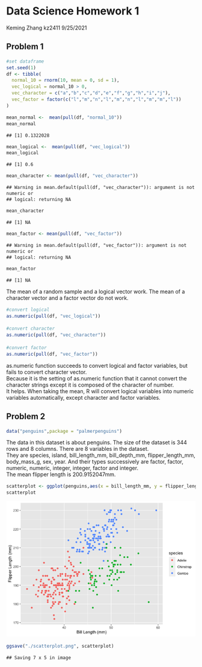 Data Science Homework 1
================
Keming Zhang kz2411
9/25/2021

## Problem 1

``` r
#set dataframe
set.seed(1)
df <- tibble(
  normal_10 = rnorm(10, mean = 0, sd = 1),
  vec_logical = normal_10 > 0,
  vec_character = c("a","b","c","d","e","f","g","h","i","j"),
  vec_factor = factor(c("l","m","n","l","m","n","l","m","m","l"))
)
```

``` r
mean_normal <-  mean(pull(df, "normal_10"))
mean_normal
```

    ## [1] 0.1322028

``` r
mean_logical <-  mean(pull(df, "vec_logical"))
mean_logical
```

    ## [1] 0.6

``` r
mean_character <- mean(pull(df, "vec_character"))
```

    ## Warning in mean.default(pull(df, "vec_character")): argument is not numeric or
    ## logical: returning NA

``` r
mean_character
```

    ## [1] NA

``` r
mean_factor <- mean(pull(df, "vec_factor"))
```

    ## Warning in mean.default(pull(df, "vec_factor")): argument is not numeric or
    ## logical: returning NA

``` r
mean_factor
```

    ## [1] NA

The mean of a random sample and a logical vector work. The mean of a
character vector and a factor vector do not work.

``` r
#convert logical
as.numeric(pull(df, "vec_logical"))

#convert character
as.numeric(pull(df, "vec_character"))

#convert factor
as.numeric(pull(df, "vec_factor"))
```

as.numeric function succeeds to convert logical and factor variables,
but fails to convert character vector.  
Because it is the setting of as.numeric function that it cannot convert
the character strings except it is composed of the character of
number.  
It helps. When taking the mean, R will convert logical variables into
numeric variables automatically, except character and factor variables.

## Problem 2

``` r
data("penguins",package = "palmerpenguins")
```

The data in this dataset is about penguins. The size of the dataset is
344 rows and 8 columns. There are 8 variables in the dataset.  
They are species, island, bill\_length\_mm, bill\_depth\_mm,
flipper\_length\_mm, body\_mass\_g, sex, year. And their types
successively are factor, factor, numeric, numeric, integer, integer,
factor and integer.  
The mean flipper length is 200.9152047mm.

``` r
scatterplot <- ggplot(penguins,aes(x = bill_length_mm, y = flipper_length_mm, color = species)) + geom_point(na.rm = TRUE) +xlab("Bill Length (mm)") + ylab("Flipper Length (mm)")
scatterplot
```

![](p8105_hw1_kz2411_files/figure-gfm/scatterplot-1.png)<!-- -->

``` r
ggsave("./scatterplot.png", scatterplot)
```

    ## Saving 7 x 5 in image
